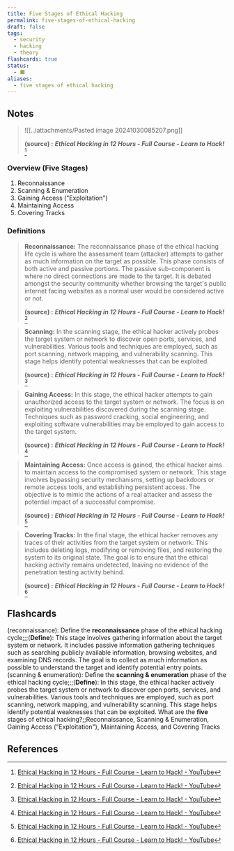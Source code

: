 ```yaml
---
title: Five Stages of Ethical Hacking
permalink: five-stages-of-ethical-hacking
draft: false
tags:
  - security
  - hacking
  - theory
flashcards: true
status:
  - 🟧
aliases:
  - five stages of ethical hacking
---
```


## Notes

> ![[../attachments/Pasted image 20241030085207.png]]	
> 
> **(source) :** ***Ethical Hacking in 12 Hours - Full Course - Learn to Hack!*** [^1] 
### Overview (Five Stages)
1. Reconnaissance
2. Scanning & Enumeration
3. Gaining Access ("Exploitation")
4. Maintaining Access
5. Covering Tracks

### Definitions

> **Reconnaissance:**
> The reconnaissance phase of the ethical hacking life cycle is where the assessment team (attacker) attempts to gather as much information on the target as possible. This phase consists of both active and passive portions. The passive sub-component is where no direct connections are made to the target. It is debated amongst the security community whether browsing the target's public internet facing websites as a normal user would be considered active or not.
> 
> **(source) :** ***Ethical Hacking in 12 Hours - Full Course - Learn to Hack!*** [^1] 

> **Scanning:**
> In the scanning stage, the ethical hacker actively probes the target system or network to discover open ports, services, and vulnerabilities. Various tools and techniques are employed, such as port scanning, network mapping, and vulnerability scanning. This stage helps identify potential weaknesses that can be exploited.
> 
> **(source) :** ***Ethical Hacking in 12 Hours - Full Course - Learn to Hack!*** [^1] 

>**Gaining Access:**
>In this stage, the ethical hacker attempts to gain unauthorized access to the target system or network. The focus is on exploiting vulnerabilities discovered during the scanning stage. Techniques such as password cracking, social engineering, and exploiting software vulnerabilities may be employed to gain access to the target system.
> 
> **(source) :** ***Ethical Hacking in 12 Hours - Full Course - Learn to Hack!*** [^1] 

>**Maintaining Access:**
>Once access is gained, the ethical hacker aims to maintain access to the compromised system or network. This stage involves bypassing security mechanisms, setting up backdoors or remote access tools, and establishing persistent access. The objective is to mimic the actions of a real attacker and assess the potential impact of a successful compromise.
> 
> **(source) :** ***Ethical Hacking in 12 Hours - Full Course - Learn to Hack!*** [^1] 

>**Covering Tracks:**
>In the final stage, the ethical hacker removes any traces of their activities from the target system or network. This includes deleting logs, modifying or removing files, and restoring the system to its original state. The goal is to ensure that the ethical hacking activity remains undetected, leaving no evidence of the penetration testing activity behind.
> 
> **(source) :** ***Ethical Hacking in 12 Hours - Full Course - Learn to Hack!*** [^1] 

## Flashcards
(reconnaissance): Define the **reconnaissance** phase of the ethical hacking cycle;;;(**Define**): This stage involves gathering information about the target system or network. It includes passive information gathering techniques such as searching publicly available information, browsing websites, and examining DNS records. The goal is to collect as much information as possible to understand the target and identify potential entry points.
(scanning & enumeration): Define the **scanning & enumeration** phase of the ethical hacking cycle;;;(**Define**): In this stage, the ethical hacker actively probes the target system or network to discover open ports, services, and vulnerabilities. Various tools and techniques are employed, such as port scanning, network mapping, and vulnerability scanning. This stage helps identify potential weaknesses that can be exploited.
What are the **five** stages of ethical hacking?;;Reconnaissance, Scanning & Enumeration, Gaining Access ("Exploitation"), Maintaining Access, and Covering Tracks

## References


[^1]: [Ethical Hacking in 12 Hours - Full Course - Learn to Hack! - YouTube](https://youtu.be/fNzpcB7ODxQ?si=9c-6_-bpPwXt_rkr&t=19573)